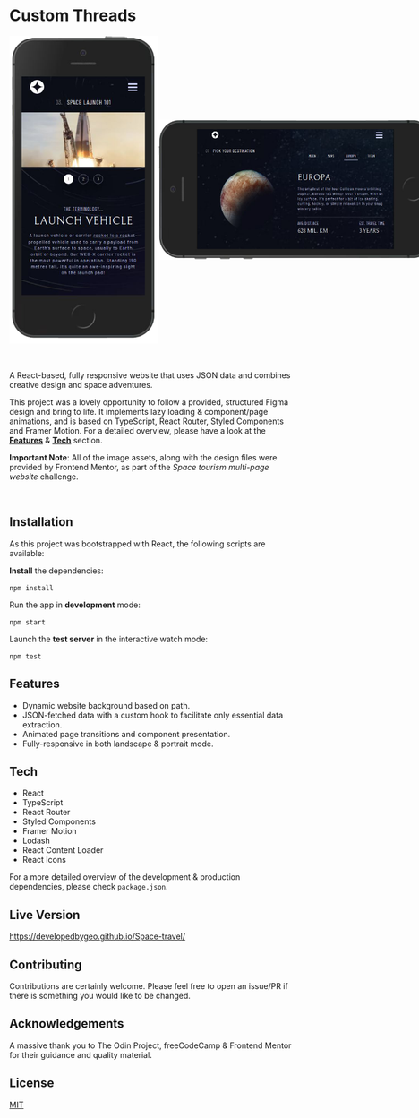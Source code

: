 # Custom Threads

<div style="display: flex">
<img src='./public/sample-v.png' height='550px' width='300px' alt='mobile viewport - portrait mode'/>
<img style="align-self: center" src='./public/sample-h.png' height='250px' width='500px'alt='mobile viewport - landscape mode'/>
</div>

<br>
<br>

A React-based, fully responsive website that uses JSON data and combines creative design and space adventures.

This project was a lovely opportunity to follow a provided, structured Figma design and bring to life. It implements lazy loading & component/page animations, and is based on TypeScript, React Router, Styled Components and Framer Motion. For a detailed overview, please have a look at the [**Features**](#features) & [**Tech**](#tech) section.

**Important Note**: All of the image assets, along with the design files were provided by Frontend Mentor, as part of the _Space tourism multi-page website_ challenge.

<br>

## Installation

As this project was bootstrapped with React, the following scripts are available:

**Install** the dependencies:

```
npm install
```

Run the app in **development** mode:

```
npm start
```

Launch the **test server** in the interactive watch mode:

```
npm test
```

## <a id='features'></a>Features

-   Dynamic website background based on path.
-   JSON-fetched data with a custom hook to facilitate only essential data extraction.
-   Animated page transitions and component presentation.
-   Fully-responsive in both landscape & portrait mode.

## <a id='tech'></a>Tech

-   React
-   TypeScript
-   React Router
-   Styled Components
-   Framer Motion
-   Lodash
-   React Content Loader
-   React Icons

For a more detailed overview of the development & production dependencies, please check `package.json`.

## Live Version

<https://developedbygeo.github.io/Space-travel/>

## Contributing

Contributions are certainly welcome. Please feel free to open an issue/PR if there is something you would like to be changed.

## Acknowledgements

A massive thank you to The Odin Project, freeCodeCamp & Frontend Mentor for their guidance and quality material.

## License

[MIT](./LICENSE.md)

